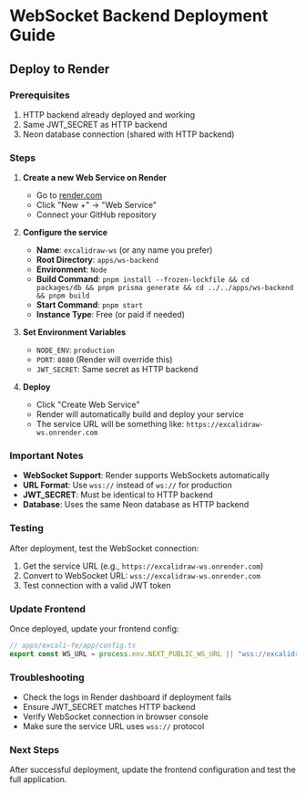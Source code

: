 # WebSocket Backend Deployment Guide

## Deploy to Render

### Prerequisites
1. HTTP backend already deployed and working
2. Same JWT_SECRET as HTTP backend
3. Neon database connection (shared with HTTP backend)

### Steps

1. **Create a new Web Service on Render**
   - Go to [render.com](https://render.com)
   - Click "New +" → "Web Service"
   - Connect your GitHub repository

2. **Configure the service**
   - **Name**: `excalidraw-ws` (or any name you prefer)
   - **Root Directory**: `apps/ws-backend`
   - **Environment**: `Node`
   - **Build Command**: `pnpm install --frozen-lockfile && cd packages/db && pnpm prisma generate && cd ../../apps/ws-backend && pnpm build`
   - **Start Command**: `pnpm start`
   - **Instance Type**: Free (or paid if needed)

3. **Set Environment Variables**
   - `NODE_ENV`: `production`
   - `PORT`: `8080` (Render will override this)
   - `JWT_SECRET`: Same secret as HTTP backend

4. **Deploy**
   - Click "Create Web Service"
   - Render will automatically build and deploy your service
   - The service URL will be something like: `https://excalidraw-ws.onrender.com`

### Important Notes
- **WebSocket Support**: Render supports WebSockets automatically
- **URL Format**: Use `wss://` instead of `ws://` for production
- **JWT_SECRET**: Must be identical to HTTP backend
- **Database**: Uses the same Neon database as HTTP backend

### Testing
After deployment, test the WebSocket connection:
1. Get the service URL (e.g., `https://excalidraw-ws.onrender.com`)
2. Convert to WebSocket URL: `wss://excalidraw-ws.onrender.com`
3. Test connection with a valid JWT token

### Update Frontend
Once deployed, update your frontend config:
```typescript
// apps/excali-fe/app/config.ts
export const WS_URL = process.env.NEXT_PUBLIC_WS_URL || "wss://excalidraw-ws.onrender.com";
```

### Troubleshooting
- Check the logs in Render dashboard if deployment fails
- Ensure JWT_SECRET matches HTTP backend
- Verify WebSocket connection in browser console
- Make sure the service URL uses `wss://` protocol

### Next Steps
After successful deployment, update the frontend configuration and test the full application.
